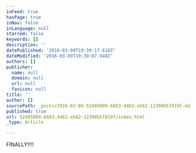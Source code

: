 ```yaml
---
inFeed: true
hasPage: true
inNav: false
inLanguage: null
starred: false
keywords: []
description: ''
datePublished: '2016-03-09T19:39:17.618Z'
dateModified: '2016-03-09T19:39:07.948Z'
authors: []
publisher:
  name: null
  domain: null
  url: null
  favicon: null
title: ''
author: []
sourcePath: _posts/2016-03-09-52405009-6883-4462-a562-12390b5f819f.md
published: true
url: 52405009-6883-4462-a562-12390b5f819f/index.html
_type: Article

---
```

FINALLY!!!!